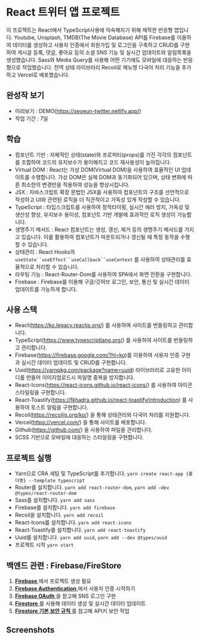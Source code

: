 # React 트위터 앱 프로젝트

이 프로젝트는 React에서 TypeScript사용에 익숙해지기 위해 제작한 반응형 앱입니다.
Youtube, Unsplash, TMDB(The Movie Database) API를
Firebase를 이용하여 데이터를 생성하고 사용자 인증에서 회원가입 및 로그인을 구축하고
CRUD를 구현하여 게시글 등록, 댓글, 좋아요 등의 소셜 SNS 기능 및 실시간 업데이트와 알림목록을 생성했습니다.
Sass와 Media Query를 사용해 어떤 기기에도 모바일에 대응하는 반응형으로 작업했습니다.
전역 상태 라이브러리 Recoil로 메뉴명 다국어 처리 기능을 추가하고 Vercel로 배포했습니다. 

<!-- ![image](https://github.com/SeoeunCho/site2023-react/blob/main/src/assets/img/scrrenshot/site2023-react-screenshot.png) -->

## 완성작 보기

- 미리보기 : DEMO(https://seoeun-twitter.netlify.app/)
- 작업 기간 : 7일

## 학습

- 컴포넌트 기반 : 자체적인 상태(state)와 프로퍼티(props)를 가진 각각의 컴포넌트를 조합하여 코드의 유지보수가 용이해지고 코드 재사용성이 높아집니다.
- Virtual DOM : React는 가상 DOM(Virtual DOM)을 사용하여 효율적인 UI 업데이트를 수행합니다. 가상 DOM은 실제 DOM과 동기화되어 있으며, 상태 변화에 따른 최소한의 변경만을 적용하여 성능을 향상시킵니다.
- JSX : 자바스크립트 확장 문법인 JSX를 사용하여 컴포넌트의 구조를 선언적으로 작성하고 UI와 관련된 로직을 더 직관적이고 가독성 있게 작성할 수 있습니다.
- TypeScript : 타입스크립트를 사용하여 정적타이핑, 실시간 에러 방지, 가독성 및 생산성 향상, 유지보수 용이성, 컴포넌트 기반 개발에 효과적인 로직 생성이 가능합니다.
- 생명주기 메서드 : React 컴포넌트는 생성, 갱신, 제거 등의 생명주기 메서드를 가지고 있습니다. 이를 활용하여 컴포넌트가 마운트되거나 갱신될 때 특정 동작을 수행할 수 있습니다.
- 상태관리 : React Hooks의 ` useState``useEffect``useCallback``useContext` 를 사용하여 상태관리를 효율적으로 처리할 수 있습니다.
- 라우팅 기능 : React-Router-Dom를 사용하여 SPA에서 화면 전환을 구현합니다.
- Firebase : Firebase를 이용해 구글/깃허브 로그인, 보안, 통신 및 실시간 데이터 업데이트를 가능하게 합니다.

## 사용 스택

- React(https://ko.legacy.reactjs.org/) 를 사용하여 사이트를 번들링하고 관리합니다.
- TypeScript(https://www.typescriptlang.org/) 를 사용하여 사이트를 번들링하고 관리합니다.
- Firebase(https://firebase.google.com/?hl=ko)를 이용하여 사용자 인증 구현과 실시간 데이터 업데이트 및 CRUD를 구현합니다.
- Uuid(https://yarnpkg.com/package?name=uuid) 라이브러리로 고유한 아이디를 만들어 이미지업로드시 파일명 중복을 방지합니다.
- React-Icons(https://react-icons.github.io/react-icons/) 를 사용하여 아이콘 스타일링을 구현합니다.
- React-Toastify(https://fkhadra.github.io/react-toastify/introduction) 를 사용하여 토스트 알림을 구현합니다.
- Recoil(https://recoiljs.org/ko/) 을 통해 상태관리와 다국어 처리를 지원합니다.
- Vercel(https://vercel.com/) 을 통해 사이트를 배포합니다.
- Github(https://github.com/) 을 사용하여 파일을 관리합니다.
- SCSS 기반으로 모바일에 대응하는 스타일링을 구현합니다.

## 프로젝트 실행

- Yarn으로 CRA 세팅 및 TypeScript를 추가합니다. `yarn create react-app {폴더명} --template typescript`
- Router를 설치합니다. `yarn add react-router-dom`, `yarn add —dev @types/react-router-dom`
- Sass를 설치합니다. `yarn add sass`
- Firebase를 설치합니다. `yarn add firebase`
- Recoil을 설치합니다. `yarn add recoil`
- React-Icons를 설치합니다. `yarn add react-icons`
- React-Toastify를 설치합니다. `yarn add react-toastify`
- Uuid를 설치합니다. `yarn add uuid`, `yarn add --dev @types/uuid`
- 프로젝트 시작 `yarn start`

## 백엔드 관련 : Firebase/FireStore

1. [ **Firebase** ](https://firebase.google.com/?hl=ko)에서 프로젝트 생성 필요
2. [ **Firebase Authentication** ](https://firebase.google.com/products/auth?hl=ko)에서 사용자 인증 시작하기
3. [ **Firebase OAuth** ](https://firebase.google.com/docs/auth/web/google-signin?hl=ko)을 참고해 SNS 로그인 구현
4. [ **Firestore** ](https://firebase.google.com/docs/firestore)를 사용해 데이터 생성 및 실시간 데이터 업데이트
4. [ **Firestore 기본 보안 규칙** ](https://firebase.google.com/docs/rules/basics?hl=ko&authuser=0)를 참고해 API키 보안 작업

## Screenshots

<!-- <div style="display: flex;">
  <img src="https://github.com/SeoeunCho/site2023-react/blob/main/src/assets/img/scrrenshot/site2023-react-mobile01.png" alt="image" width="32%" height="auto">
  <img src="https://github.com/SeoeunCho/site2023-react/blob/main/src/assets/img/scrrenshot/site2023-react-mobile02.png" alt="image" width="32%" height="auto">
  <img src="https://github.com/SeoeunCho/site2023-react/blob/main/src/assets/img/scrrenshot/site2023-react-mobile03.png" alt="image" width="32%" height="auto">
</div> -->
